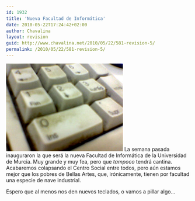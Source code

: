 ```yaml
---
id: 1932
title: 'Nueva Facultad de Informática'
date: 2010-05-22T17:24:42+02:00
author: Chavalina
layout: revision
guid: http://www.chavalina.net/2010/05/22/581-revision-5/
permalink: /2010/05/22/581-revision-5/
---
```

<img class="imgizqda" src="/imagenes/fotos/teclado-facultad.jpg" alt="Teclado lleno de mierda en la Facultad de Informática" /> La semana pasada inauguraron la que será la nueva Facultad de Informática de la Universidad de Murcia. Muy grande y muy fea, pero que _tampoco_ tendrá cantina. Acabaremos colapsando el Centro Social entre todos, pero a&uacute;n estamos mejor que los pobres de Bellas Artes, que, irónicamente, tienen por facultad una especie de nave industrial.

Espero que al menos nos den nuevos teclados, o vamos a pillar algo…